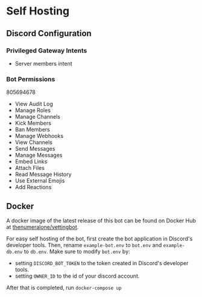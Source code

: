 # Self Hosting

## Discord Configuration
### Privileged Gateway Intents
* Server members intent
### Bot Permissions 
805694678

* View Audit Log
* Manage Roles
* Manage Channels
* Kick Members
* Ban Members
* Manage Webhooks
* View Channels
* Send Messages
* Manage Messages
* Embed Links
* Attach Files
* Read Message History
* Use External Emojis
* Add Reactions 

## Docker

A docker image of the latest release of this bot can be found on Docker Hub at [thenumeralone/vettingbot](https://hub.docker.com/r/thenumeralone/vettingbot).

For easy self hosting of the bot, first create the bot application in Discord's developer tools.
Then, rename `example-bot.env` to `bot.env` and `example-db.env` to `db.env`. Make sure to modify 
`bot.env` by:
 * setting `DISCORD_BOT_TOKEN` to the token created in Discord's developer tools.
 * setting `OWNER_ID` to the id of your discord account.

After that is completed, run `docker-compose up`